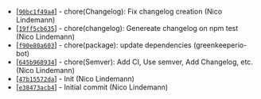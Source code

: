 * [[`90bc1f49a4`](https://github.com/proux/rage4service/commit/90bc1f49a4)] - chore(Changelog): Fix changelog creation (Nico Lindemann) 
* [[`19ff5cb635`](https://github.com/proux/rage4service/commit/19ff5cb635)] - chore(changelog): Genereate changelog on npm test (Nico Lindemann) 
* [[`f90e80a603`](https://github.com/proux/rage4service/commit/f90e80a603)] - chore(package): update dependencies (greenkeeperio-bot) 
* [[`645b968934`](https://github.com/proux/rage4service/commit/645b968934)] - chore(Semver): Add CI, Use semver, Add Changelog, etc. (Nico Lindemann) 
* [[`47b15572da`](https://github.com/proux/rage4service/commit/47b15572da)] - Init (Nico Lindemann) 
* [[`e38473acb4`](https://github.com/proux/rage4service/commit/e38473acb4)] - Initial commit (Nico Lindemann) 
